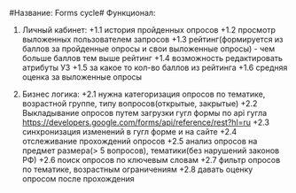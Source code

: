 #Название: Forms cycle#
Функционал:
1. Личный кабинет:
   +1.1 история пройденных опросов
   +1.2 просмотр выложенных пользователем запросов
   +1.3 рейтинг(формируется из баллов за пройденные опросы и свои выложенные опросы) - чем больше баллов тем выше рейтинг
   +1.4 возможность редактировать атрибуты УЗ
   +1.5 за какое то кол-во баллов из рейтинга
   +1.6 средняя оценка за выложенные опросы 

3. Бизнес логика:
   +2.1 нужна категоризация опросов по тематике, возрастной группе, типу вопросов(открытые, закрытые)
   +2.2 Выкладывание опросов путем загрузки гугл формы по api гугла https://developers.google.com/forms/api/reference/rest?hl=ru
   +2.3 синхронизация изменений в гугл форме и на сайте
   +2.4 отслеживание прохождений опросов
   +2.5 анализ опросов на предмет размера(> 5 вопросов), тематики(без нарушений законов РФ)
   +2.6 поиск опросов по ключевым словам
   +2.7 фильтр опросов по тематике, возрастным ограничениям
   +2.8 давать оценку опросом после прохождения
